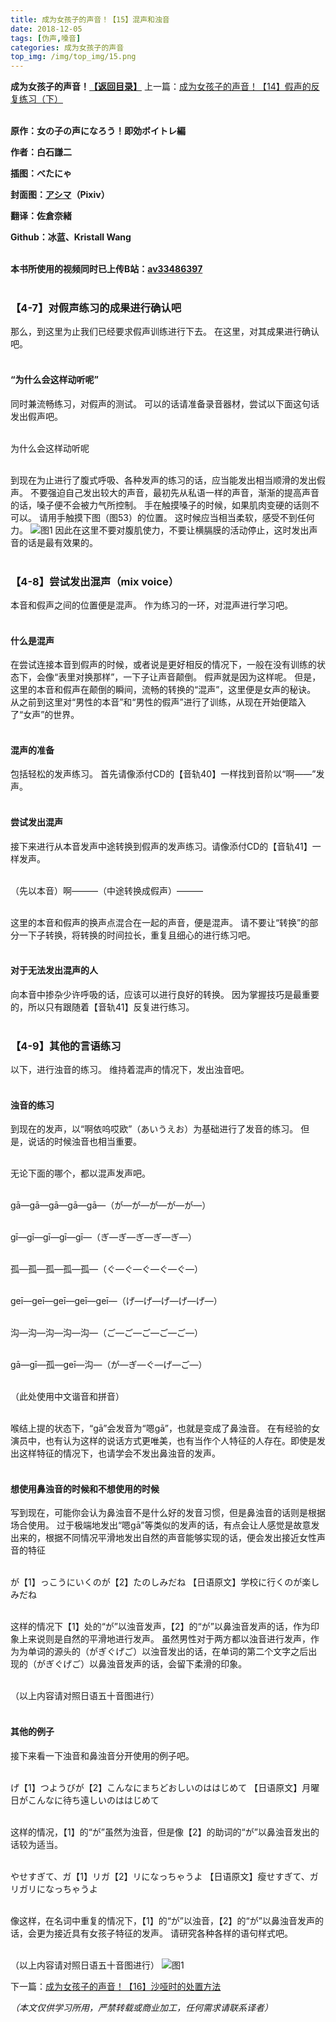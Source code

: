 ```yaml
---
title: 成为女孩子的声音！【15】混声和浊音
date: 2018-12-05
tags: [伪声,嗓音]
categories: 成为女孩子的声音
top_img: /img/top_img/15.png
---
```

**成为女孩子的声音！[【返回目录】](/成为女孩子的声音/README/)**
上一篇：[成为女孩子的声音！【14】假声的反复练习（下）](/成为女孩子的声音/14/)<br><br>

**原作：女の子の声になろう！即効ボイトレ編**

**作者：白石謙二**   

**插图：べたにゃ**   

**封面图：[アシマ](https://www.pixiv.net/member.php?id=2642047
)（Pixiv）**

**翻译：佐倉奈緒**   

**Github：冰蓝、Kristall Wang** <br><br>

**本书所使用的视频同时已上传B站：[av33486397](https://www.bilibili.com/video/av33486397)**<br><br>

### 【4-7】对假声练习的成果进行确认吧
那么，到这里为止我们已经要求假声训练进行下去。
在这里，对其成果进行确认吧。<br><br>

#### “为什么会这样动听呢”
同时兼流畅练习，对假声的测试。
可以的话请准备录音器材，尝试以下面这句话发出假声吧。<br><br>

为什么会这样动听呢<br><br>

到现在为止进行了腹式呼吸、各种发声的练习的话，应当能发出相当顺滑的发出假声。
不要强迫自己发出较大的声音，最初先从私语一样的声音，渐渐的提高声音的话，嗓子便不会被力气所控制。
手在触摸嗓子的时候，如果肌肉变硬的话则不可以。
请用手触摸下图（图53）的位置。
这时候应当相当柔软，感受不到任何力。
![图1](/img/15/1.png)
因此在这里不要对腹肌使力，不要让横膈膜的活动停止，这时发出声音的话是最有效果的。<br><br>

### 【4-8】尝试发出混声（mix voice）
本音和假声之间的位置便是混声。
作为练习的一环，对混声进行学习吧。<br><br>

#### 什么是混声
在尝试连接本音到假声的时候，或者说是更好相反的情况下，一般在没有训练的状态下，会像“表里对换那样”，一下子让声音颠倒。
假声就是因为这样呢。
但是，这里的本音和假声在颠倒的瞬间，流畅的转换的“混声”，这里便是女声的秘诀。
从之前到这里对“男性的本音”和“男性的假声”进行了训练，从现在开始便踏入了“女声”的世界。<br><br>

#### 混声的准备
包括轻松的发声练习。
首先请像添付CD的【音轨40】一样找到音阶以“啊——”发声。<br><br>

#### 尝试发出混声
接下来进行从本音发声中途转换到假声的发声练习。请像添付CD的【音轨41】一样发声。<br><br>

（先以本音）啊———（中途转换成假声）———<br><br>

这里的本音和假声的换声点混合在一起的声音，便是混声。
请不要让“转换”的部分一下子转换，将转换的时间拉长，重复且细心的进行练习吧。<br><br>

#### 对于无法发出混声的人
向本音中掺杂少许呼吸的话，应该可以进行良好的转换。
因为掌握技巧是最重要的，所以只有跟随着【音轨41】反复进行练习。<br><br>

### 【4-9】其他的言语练习
以下，进行浊音的练习。
维持着混声的情况下，发出浊音吧。<br><br>

#### 浊音的练习
到现在的发声，以“啊依呜哎欧”（あいうえお）为基础进行了发音的练习。
但是，说话的时候浊音也相当重要。<br><br>

无论下面的哪个，都以混声发声吧。<br><br>

gā—gā—gā—gā—gā—（が—が—が—が—が—）<br><br>

gī—gī—gī—gī—gī—（ぎ—ぎ—ぎ—ぎ—ぎ—）<br><br>

孤—孤—孤—孤—孤—（ぐ—ぐ—ぐ—ぐ—ぐ—）<br><br>

geī—geī—geī—geī—geī—（げ—げ—げ—げ—げ—）<br><br>

沟—沟—沟—沟—沟—（ご—ご—ご—ご—ご—）<br><br>

gā—gī—孤—geī—沟—（が—ぎ—ぐ—げ—ご—）<br><br>

（此处使用中文谐音和拼音）<br><br>

喉结上提的状态下，“gā”会发音为“嗯gā”，也就是变成了鼻浊音。
在有经验的女演员中，也有认为这样的说话方式更唯美，也有当作个人特征的人存在。即使是发出这样特征的情况下，也请学会不发出鼻浊音的发声。<br><br>

#### 想使用鼻浊音的时候和不想使用的时候
写到现在，可能你会认为鼻浊音不是什么好的发音习惯，但是鼻浊音的话则是根据场合使用。
过于极端地发出“嗯gā”等类似的发声的话，有点会让人感觉是故意发出来的，根据不同情况平滑地发出自然的声音能够实现的话，便会发出接近女性声音的特征<br><br>

が【1】っこうにいくのが【2】たのしみだね
【日语原文】学校に行くのが楽しみだね<br><br>

这样的情况下【1】处的“が”以浊音发声，【2】的“が”以鼻浊音发声的话，作为印象上来说则是自然的平滑地进行发声。
虽然男性对于两方都以浊音进行发声，作为为单词的源头的（がぎぐげご）以浊音发出的话，在单词的第二个文字之后出现的（がぎぐげご）以鼻浊音发声的话，会留下柔滑的印象。<br><br>

（以上内容请对照日语五十音图进行）<br><br>

#### 其他的例子
接下来看一下浊音和鼻浊音分开使用的例子吧。<br><br>

げ【1】つようびが【2】こんなにまちどおしいのははじめて
【日语原文】月曜日がこんなに待ち遠しいのははじめて<br><br>

这样的情况，【1】的“が”虽然为浊音，但是像【2】的助词的“が”以鼻浊音发出的话较为适当。<br><br>

やせすぎて、ガ【1】リガ【2】リになっちゃうよ
【日语原文】瘦せすぎて、ガリガリになっちゃうよ<br><br>

像这样，在名词中重复的情况下，【1】的“が”以浊音，【2】的“が”以鼻浊音发声的话，会更为接近具有女孩子特征的发声。
请研究各种各样的语句样式吧。<br><br>

（以上内容请对照日语五十音图进行）
![图1](/img/15/2.png)

下一篇：[成为女孩子的声音！【16】沙哑时的处置方法](/成为女孩子的声音/16/)

*（本文仅供学习所用，严禁转载或商业加工，任何需求请联系译者）*